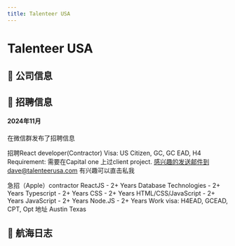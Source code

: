 ```yaml
---
title: Talenteer USA
---
```

# Talenteer USA

## 📌 公司信息

<StaffingCompanyTable companyJsonFileName="talenteer"/>

## 📢 招聘信息

#### 2024年11月

在微信群发布了招聘信息

招聘React developer(Contractor)
Visa: US Citizen, GC, GC EAD, H4
Requirement: 需要在Capital one 上过client project.
感兴趣的发送邮件到dave@talenteerusa.com
有兴趣可以直击私我

急招（Apple）contractor
ReactJS - 2+ Years
Database Technologies - 2+ Years
Typescript - 2+ Years
CSS - 2+ Years
HTML/CSS/JavaScript - 2+ Years
JavaScript - 2+ Years
Node.JS - 2+ Years
Work visa: H4EAD, GCEAD, CPT, Opt
地址 Austin Texas

## 🚢 航海日志
